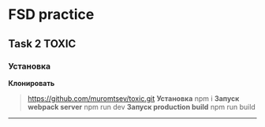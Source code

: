 # FSD practice 
## Task 2 TOXIC

### Установка
**Клонировать**
> https://github.com/muromtsev/toxic.git
**Установка**
> npm i
**Запуск webpack server**
> npm run dev
**Запуск production build**
> npm run build
---




